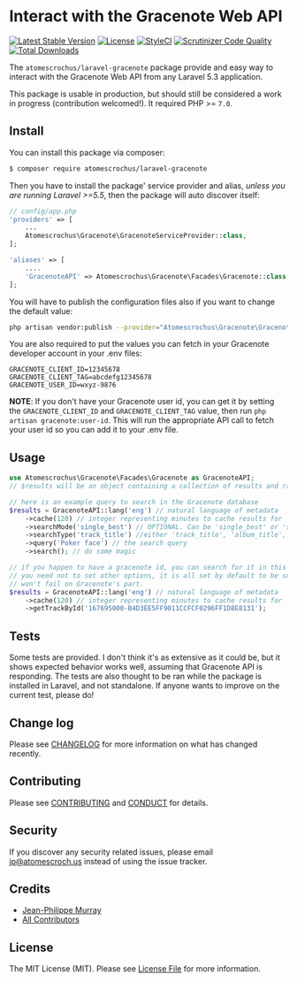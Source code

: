 # Interact with the Gracenote Web API

[![Latest Stable Version](https://poser.pugx.org/atomescrochus/laravel-gracenote/v/stable)](https://packagist.org/packages/atomescrochus/laravel-gracenote)
[![License](https://poser.pugx.org/atomescrochus/laravel-gracenote/license)](https://packagist.org/packages/atomescrochus/laravel-gracenote)
[![StyleCI](https://styleci.io/repos/76792572/shield?branch=master)](https://styleci.io/repos/76792572)
[![Scrutinizer Code Quality](https://scrutinizer-ci.com/g/atomescrochus/laravel-gracenote/badges/quality-score.png?b=master)](https://scrutinizer-ci.com/g/atomescrochus/laravel-gracenote/?branch=master)
[![Total Downloads](https://poser.pugx.org/atomescrochus/laravel-gracenote/downloads)](https://packagist.org/packages/atomescrochus/laravel-gracenote)

The `atomescrochus/laravel-gracenote` package provide and easy way to interact with the Gracenote Web API from any Laravel 5.3 application.

This package is usable in production, but should still be considered a work in progress (contribution welcomed!). It required PHP >= `7.0`.

## Install

You can install this package via composer:

``` bash
$ composer require atomescrochus/laravel-gracenote
```

Then you have to install the package' service provider and alias, _unless you are running Laravel >=5.5_, then the package will auto discover itself:

```php
// config/app.php
'providers' => [
    ...
    Atomescrochus\Gracenote\GracenoteServiceProvider::class,
];

'aliases' => [
	....
    'GracenoteAPI' => Atomescrochus\Gracenote\Facades\Gracenote::class,
];
```

You will have to publish the configuration files also if you want to change the default value:
```bash
php artisan vendor:publish --provider="Atomescrochus\Gracenote\GracenoteServiceProvider" --tag="config"
```

You are also required to put the values you can fetch in your Gracenote developer account in your .env files:

```
GRACENOTE_CLIENT_ID=12345678
GRACENOTE_CLIENT_TAG=abcdefg12345678
GRACENOTE_USER_ID=wxyz-9876
```

**NOTE**: If you don't have your Gracenote user id, you can get it by setting the `GRACENOTE_CLIENT_ID` and `GRACENOTE_CLIENT_TAG` value, then run `php artisan gracenote:user-id`. This will run the appropriate API call to fetch your user id so you can add it to your .env file.

## Usage

``` php
use Atomescrochus\Gracenote\Facades\Gracenote as GracenoteAPI;
// $results will be an object containing a collection of results and raw response data from Gracenote

// here is an example query to search in the Gracenote database
$results = GracenoteAPI::lang('eng') // natural language of metadata
    ->cache(120) // integer representing minutes to cache results for
    ->searchMode('single_best') // OPTIONAL. Can be 'single_best' or 'single_best_cover'
    ->searchType('track_title') //either 'track_title', 'album_title', or 'artist'
    ->query('Poker face') // the search query
    ->search(); // do some magic

// if you happen to have a gracenote id, you can search for it in this fashion
// you need not to set other options, it is all set by default to be sure the search by ID
// won't fail on Gracenote's part.
$results = GracenoteAPI::lang('eng') // natural language of metadata
    ->cache(120) // integer representing minutes to cache results for
    ->getTrackById('167695000-B4D3EE5FF9011CCFCF0296FF1D8E8131');
```

## Tests

Some tests are provided. I don't think it's as extensive as it could be, but it shows expected behavior works well, assuming that Gracenote API is responding. The tests are also thought to be ran while the package is installed in Laravel, and not standalone. If anyone wants to improve on the current test, please do!

## Change log

Please see [CHANGELOG](CHANGELOG.md) for more information on what has changed recently.

## Contributing

Please see [CONTRIBUTING](CONTRIBUTING.md) and [CONDUCT](CONDUCT.md) for details.

## Security

If you discover any security related issues, please email jp@atomescroch.us instead of using the issue tracker.

## Credits

- [Jean-Philippe Murray](https://github.com/jpmurray)
- [All Contributors](../../contributors)

## License

The MIT License (MIT). Please see [License File](LICENSE.md) for more information.
